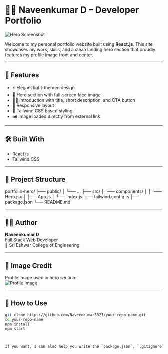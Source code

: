 # 🧑‍💻 Naveenkumar D – Developer Portfolio

![Hero Screenshot](https://pbs.twimg.com/media/GqQFT0UbAAIXgP_?format=jpg&name=large)

Welcome to my personal portfolio website built using **React.js**. This site showcases my work, skills, and a clean landing hero section that proudly features my profile image front and center.

---

## 🚀 Features

- ⚡ Elegant light-themed design
- 👤 Hero section with full-screen face image
- 🧑‍💻 Introduction with title, short description, and CTA button
- 💬 Responsive layout
- 🎨 Tailwind CSS based styling
- 🖼️ Image loaded directly from external link

---

## 🛠️ Built With

- React.js
- Tailwind CSS

---

## 📂 Project Structure

portfolio-hero/
├── public/
│ └── ...
├── src/
│ ├── components/
│ │ └── Hero.jsx
│ ├── App.js
│ └── index.js
├── tailwind.config.js
├── package.json
└── README.md


---

## 🧑‍🎓 Author

**Naveenkumar D**  
Full Stack Web Developer  
📍 Sri Eshwar College of Engineering

---

## 📸 Image Credit

Profile image used in hero section:  
[![Profile Image](https://pbs.twimg.com/media/GqQFT0UbAAIXgP_?format=jpg&name=small)](https://pbs.twimg.com/media/GqQFT0UbAAIXgP_?format=jpg&name=large)

---

## 📌 How to Use

```bash
git clone https://github.com/Naveenkumar3327/your-repo-name.git
cd your-repo-name
npm install
npm start



If you want, I can also help you write the `package.json`, `.gitignore`, and deploy configuration files. Let me know!
